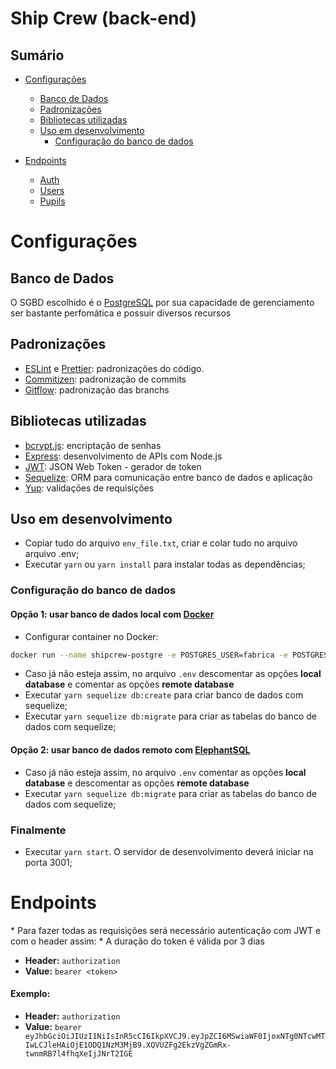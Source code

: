 # Ship Crew (back-end)

## Sumário

- [Configurações](#configurações)

  - [Banco de Dados](#banco-de-dados)
  - [Padronizações](#padronizações)
  - [Bibliotecas utilizadas](#bibliotecas-utilizadas)
  - [Uso em desenvolvimento](#uso-em-desenvolvimento)
    - [Configuração do banco de dados](#configuração-do-banco-de-dados)

- [Endpoints](#endpoints)
  - [Auth](docs/auth.md)
  - [Users](docs/users.md)
  - [Pupils](docs/pupils.md)

# Configurações

## Banco de Dados

O SGBD escolhido é o [PostgreSQL](https://www.postgresql.org/) por sua capacidade de gerenciamento ser bastante perfomática e possuir diversos recursos

## Padronizações

- [ESLint](https://eslint.org/) e [Prettier](https://prettier.io/): padronizações do código.
- [Commitizen](https://github.com/commitizen/cz-cli): padronização de commits
- [Gitflow](https://github.com/nvie/gitflow): padronização das branchs

## Bibliotecas utilizadas

- [bcrypt.js](https://github.com/dcodeIO/bcrypt.js/blob/master/README.md): encriptação de senhas
- [Express](https://expressjs.com/): desenvolvimento de APIs com Node.js
- [JWT](https://jwt.io/): JSON Web Token - gerador de token
- [Sequelize](https://sequelize.org/): ORM para comunicação entre banco de dados e aplicação
- [Yup](https://github.com/jquense/yup): validações de requisições

## Uso em desenvolvimento

- Copiar tudo do arquivo `env_file.txt`, criar e colar tudo no arquivo arquivo .env;
- Executar `yarn` ou `yarn install` para instalar todas as dependências;

### Configuração do banco de dados

#### Opção 1: usar banco de dados local com [Docker](https://www.docker.com/)

- Configurar container no Docker:

```bash
docker run --name shipcrew-postgre -e POSTGRES_USER=fabrica -e POSTGRES_PASSWORD=1234 -p 3003:5432 -d postgres;
```

- Caso já não esteja assim, no arquivo `.env` descomentar as opções **local database** e comentar as opções **remote database**
- Executar `yarn sequelize db:create` para criar banco de dados com sequelize;
- Executar `yarn sequelize db:migrate` para criar as tabelas do banco de dados com sequelize;

#### Opção 2: usar banco de dados remoto com [ElephantSQL](https://www.elephantsql.com/)

- Caso já não esteja assim, no arquivo `.env` comentar as opções **local database** e descomentar as opções **remote database**
- Executar `yarn sequelize db:migrate` para criar as tabelas do banco de dados com sequelize;

### Finalmente

- Executar `yarn start`. O servidor de desenvolvimento deverá iniciar na porta 3001;

# Endpoints

\* Para fazer todas as requisições será necessário autenticação com JWT e com o header assim: \* A duração do token é válida por 3 dias

- **Header:** `authorization`
- **Value:** `bearer <token>`

#### Exemplo:

- **Header:** `authorization`
- **Value:** `bearer eyJhbGciOiJIUzI1NiIsInR5cCI6IkpXVCJ9.eyJpZCI6MSwiaWF0IjoxNTg0NTcwMTIwLCJleHAiOjE1ODQ1NzM3MjB9.XQVUZFg2EkzVgZGmRx-twnmRB7l4fhqXeIjJNrT2IGE`
